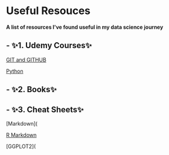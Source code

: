 # Useful Resouces
**A list of resources I've found useful in my data science journey**
## - ✨1. Udemy Courses✨ 

[GIT and GITHUB](https://www.udemy.com/course/git-and-github-bootcamp/)

[Python](https://www.udemy.com/course/complete-python-bootcamp/)

## - ✨2. Books✨



## - ✨3. Cheat Sheets✨

[Markdown](

[R Markdown](https://rmarkdown.rstudio.com/lesson-1.html)

[GGPLOT2](



